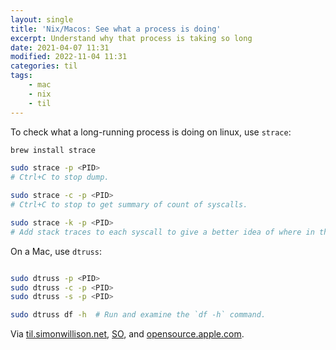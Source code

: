 ```yaml
---
layout: single
title: 'Nix/Macos: See what a process is doing'
excerpt: Understand why that process is taking so long
date: 2021-04-07 11:31
modified: 2022-11-04 11:31
categories: til
tags:
    - mac
    - nix
    - til
---
```


To check what a long-running process is doing on linux, use `strace`:

```bash
brew install strace

sudo strace -p <PID>
# Ctrl+C to stop dump.

sudo strace -c -p <PID>
# Ctrl+C to stop to get summary of count of syscalls.

sudo strace -k -p <PID>
# Add stack traces to each syscall to give a better idea of where in the code the syscalls are being made from.
```

On a Mac, use `dtruss`:

```bash

sudo dtruss -p <PID>
sudo dtruss -c -p <PID>
sudo dtruss -s -p <PID>

sudo dtruss df -h  # Run and examine the `df -h` command.
```

Via [til.simonwillison.net](https://github.com/simonw/til/blob/main/linux/basic-strace.md),
[SO](https://web.archive.org/web/20220818174407/https://stackoverflow.com/questions/1925978/equivalent-of-strace-feopen-command-on-mac-os-x/1926131),
and
[opensource.apple.com](https://opensource.apple.com/source/dtrace/dtrace-147/DTTk/dtruss.auto.html).
